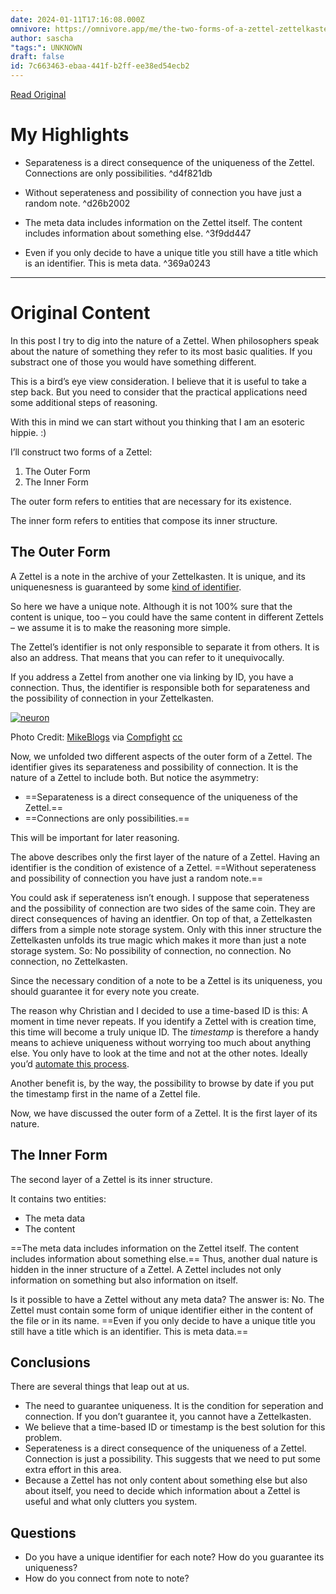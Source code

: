 ```yaml
---
date: 2024-01-11T17:16:08.000Z
omnivore: https://omnivore.app/me/the-two-forms-of-a-zettel-zettelkasten-method-18cf81be2d1
author: sascha
"tags:": UNKNOWN
draft: false
id: 7c663463-ebaa-441f-b2ff-ee38ed54ecb2
---
```


[Read Original](https://zettelkasten.de/posts/zettel-nature-two-forms/)

# My Highlights

- Separateness is a direct consequence of the uniqueness of the Zettel.
Connections are only possibilities.  ^d4f821db

- Without seperateness and possibility of connection you have just a random note. ^d26b2002

- The meta data includes information on the Zettel itself. The content includes information about something else. ^3f9dd447

- Even if you only decide to have a unique title you still have a title which is an identifier. This is meta data. ^369a0243

---
# Original Content

In this post I try to dig into the nature of a Zettel. When philosophers speak about the nature of something they refer to its most basic qualities. If you substract one of those you would have something different.

This is a bird’s eye view consideration. I believe that it is useful to take a step back. But you need to consider that the practical applications need some additional steps of reasoning.

With this in mind we can start without you thinking that I am an esoteric hippie. :)

I’ll construct two forms of a Zettel:

1. The Outer Form
2. The Inner Form

The outer form refers to entities that are necessary for its existence. 

The inner form refers to entities that compose its inner structure.

## The Outer Form

A Zettel is a note in the archive of your Zettelkasten. It is unique, and its uniquenesness is guaranteed by some [kind of identifier](http://www.christiantietze.de/posts/2014/02/add-identity/).

So here we have a unique note. Although it is not 100% sure that the content is unique, too – you could have the same content in different Zettels – we assume it is to make the reasoning more simple. 

The Zettel’s identifier is not only responsible to separate it from others. It is also an address. That means that you can refer to it unequivocally. 

If you address a Zettel from another one via linking by ID, you have a connection. Thus, the identifier is responsible both for separateness and the possibility of connection in your Zettelkasten.

[![neuron](https://proxy-prod.omnivore-image-cache.app/0x0,sYOxMlU-EhJAQMzj_NIwkBH7GLrWYci-lLpLWHfQjFc0/https://zettelkasten.de/img/blog/201411151930_neuron.jpg)](https://zettelkasten.de/img/blog/201411151930%5Fneuron.jpg)

Photo Credit: [MikeBlogs](https://www.flickr.com/photos/31477768@N00/3101400087/) via [Compfight](http://compfight.com/) [cc](https://creativecommons.org/licenses/by/2.0/)

Now, we unfolded two different aspects of the outer form of a Zettel. The identifier gives its separateness and possibility of connection. It is the nature of a Zettel to include both. But notice the asymmetry: 

* ==Separateness is a direct consequence of the uniqueness of the Zettel.==
* ==Connections are only possibilities.==

This will be important for later reasoning.

The above describes only the first layer of the nature of a Zettel. Having an identifier is the condition of existence of a Zettel. ==Without seperateness and possibility of connection you have just a random note.==

You could ask if seperateness isn’t enough. I suppose that seperateness and the possibility of connection are two sides of the same coin. They are direct consequences of having an identfier. On top of that, a Zettelkasten differs from a simple note storage system. Only with this inner structure the Zettelkasten unfolds its true magic which makes it more than just a note storage system. So: No possibility of connection, no connection. No connection, no Zettelkasten.

Since the necessary condition of a note to be a Zettel is its uniqueness, you should guarantee it for every note you create. 

The reason why Christian and I decided to use a time-based ID is this: A moment in time never repeats. If you identify a Zettel with is creation time, this time will become a truly unique ID. The _timestamp_ is therefore a handy means to achieve uniqueness without worrying too much about anything else. You only have to look at the time and not at the other notes. Ideally you’d [automate this process](http://zettelkasten.de/posts/zettel-note-header-in-nvalt/).

Another benefit is, by the way, the possibility to browse by date if you put the timestamp first in the name of a Zettel file.

Now, we have discussed the outer form of a Zettel. It is the first layer of its nature.

## The Inner Form

The second layer of a Zettel is its inner structure. 

It contains two entities:

* The meta data
* The content

==The meta data includes information on the Zettel itself. The content includes information about something else.== Thus, another dual nature is hidden in the inner structure of a Zettel. A Zettel includes not only information on something but also information on itself.

Is it possible to have a Zettel without any meta data? The answer is: No. The Zettel must contain some form of unique identifier either in the content of the file or in its name. ==Even if you only decide to have a unique title you still have a title which is an identifier. This is meta data.== 

## Conclusions

There are several things that leap out at us. 

* The need to guarantee uniqueness. It is the condition for seperation and connection. If you don’t guarantee it, you cannot have a Zettelkasten.
* We believe that a time-based ID or timestamp is the best solution for this problem.
* Seperateness is a direct consequence of the uniqueness of a Zettel. Connection is just a possibility. This suggests that we need to put some extra effort in this area.
* Because a Zettel has not only content about something else but also about itself, you need to decide which information about a Zettel is useful and what only clutters you system.

## Questions

* Do you have a unique identifier for each note? How do you guarantee its uniqueness?
* How do you connect from note to note?